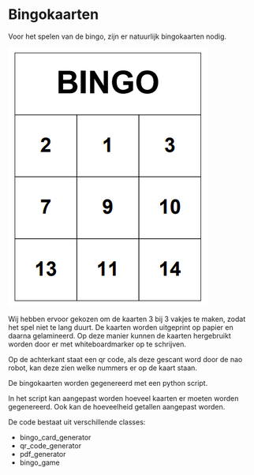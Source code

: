 # Bingokaarten

Voor het spelen van de bingo, zijn er natuurlijk bingokaarten nodig.

![alt text](bingokaart.png)

Wij hebben ervoor gekozen om de kaarten 3 bij 3 vakjes te maken, zodat het spel niet te lang duurt.
De kaarten worden uitgeprint op papier en daarna gelamineerd. Op deze manier kunnen de kaarten hergebruikt worden door er met whiteboardmarker op te schrijven.

Op de achterkant staat een qr code, als deze gescant word door de nao robot, kan deze zien welke nummers er op de kaart staan.

De bingokaarten worden gegenereerd met een python script.

In het script kan aangepast worden hoeveel kaarten er moeten worden gegenereerd. Ook kan de hoeveelheid getallen aangepast worden.

De code bestaat uit verschillende classes:

- bingo_card_generator
- qr_code_generator
- pdf_generator
- bingo_game

